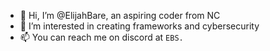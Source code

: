 - 👋 Hi, I’m @ElijahBare, an aspiring coder from NC
- 👀 I’m interested in creating frameworks and cybersecurity
- 📫 You can reach me on discord at `EBS.`

